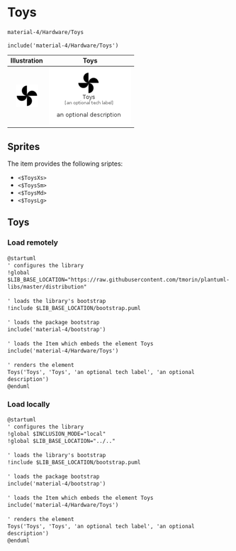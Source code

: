 # Toys


```text
material-4/Hardware/Toys
```

```text
include('material-4/Hardware/Toys')
```



| Illustration | Toys |
| :---: | :---: |
| ![illustration for Illustration](../../material-4/Hardware/Toys.png) | ![illustration for Toys](../../material-4/Hardware/Toys.Local.png) |



## Sprites
The item provides the following sriptes:

- `<$ToysXs>`
- `<$ToysSm>`
- `<$ToysMd>`
- `<$ToysLg>`





## Toys

### Load remotely
```plantuml
@startuml
' configures the library
!global $LIB_BASE_LOCATION="https://raw.githubusercontent.com/tmorin/plantuml-libs/master/distribution"

' loads the library's bootstrap
!include $LIB_BASE_LOCATION/bootstrap.puml

' loads the package bootstrap
include('material-4/bootstrap')

' loads the Item which embeds the element Toys
include('material-4/Hardware/Toys')

' renders the element
Toys('Toys', 'Toys', 'an optional tech label', 'an optional description')
@enduml
```

### Load locally
```plantuml
@startuml
' configures the library
!global $INCLUSION_MODE="local"
!global $LIB_BASE_LOCATION="../.."

' loads the library's bootstrap
!include $LIB_BASE_LOCATION/bootstrap.puml

' loads the package bootstrap
include('material-4/bootstrap')

' loads the Item which embeds the element Toys
include('material-4/Hardware/Toys')

' renders the element
Toys('Toys', 'Toys', 'an optional tech label', 'an optional description')
@enduml
```

